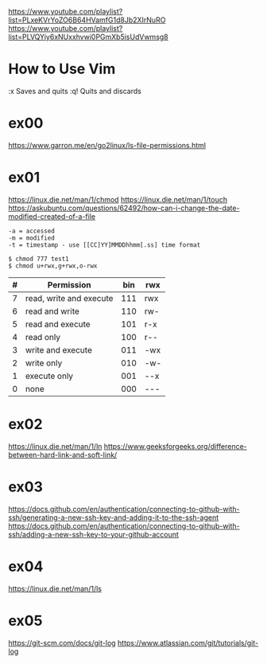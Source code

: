 https://www.youtube.com/playlist?list=PLxeKVrYoZO6B64HVamfG1d8Jb2XIrNuRO
https://www.youtube.com/playlist?list=PLVQYiy6xNUxxhvwi0PGmXb5isUdVwmsg8

# How to Use Vim
:x Saves and quits
:q! Quits and discards

# ex00
https://www.garron.me/en/go2linux/ls-file-permissions.html

# ex01
https://linux.die.net/man/1/chmod
https://linux.die.net/man/1/touch
https://askubuntu.com/questions/62492/how-can-i-change-the-date-modified-created-of-a-file

```
-a = accessed
-m = modified
-t = timestamp - use [[CC]YY]MMDDhhmm[.ss] time format
```

```
$ chmod 777 test1
$ chmod u+rwx,g+rwx,o-rwx
```

| # | Permission              | bin | rwx  |
| - | ----------------------- | --- | ---- |
| 7 | read, write and execute | 111 | rwx  |
| 6 | read and write          | 110 | rw-  |
| 5 | read and execute        | 101 | r-x  |
| 4 | read only               | 100 | r--  |
| 3 | write and execute       | 011 | \-wx |
| 2 | write only              | 010 | \-w- |
| 1 | execute only            | 001 | \--x |
| 0 | none                    | 000 | \--- |

# ex02
https://linux.die.net/man/1/ln
https://www.geeksforgeeks.org/difference-between-hard-link-and-soft-link/

# ex03
https://docs.github.com/en/authentication/connecting-to-github-with-ssh/generating-a-new-ssh-key-and-adding-it-to-the-ssh-agent
https://docs.github.com/en/authentication/connecting-to-github-with-ssh/adding-a-new-ssh-key-to-your-github-account

# ex04
https://linux.die.net/man/1/ls

# ex05
https://git-scm.com/docs/git-log
https://www.atlassian.com/git/tutorials/git-log